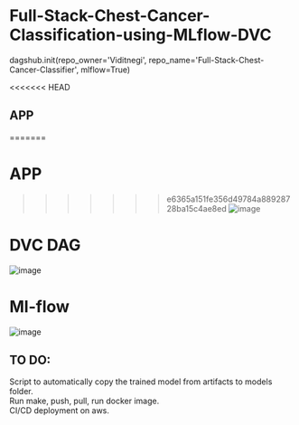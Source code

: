 # Full-Stack-Chest-Cancer-Classification-using-MLflow-DVC




dagshub.init(repo_owner='Viditnegi', repo_name='Full-Stack-Chest-Cancer-Classifier', mlflow=True)

<<<<<<< HEAD
## APP
=======

# APP
>>>>>>> e6365a151fe356d49784a88928728ba15c4ae8ed
![image](https://github.com/Viditnegi/Full-Stack-Chest-Cancer-Classifier/assets/106267998/bae7c972-7cbc-4635-90e2-fef72a9bde10)

# DVC DAG
![image](https://github.com/Viditnegi/Full-Stack-Chest-Cancer-Classifier/assets/106267998/7dfd3971-3263-4b07-a3c0-0d77babe27fa)

# Ml-flow
![image](https://github.com/Viditnegi/Full-Stack-Chest-Cancer-Classifier/assets/106267998/a80fdf19-bd92-48f9-b668-968d8b5b6cf4)


## TO DO:
Script to automatically copy the trained model from artifacts to models folder.<br>
Run make, push, pull, run docker image.<br>
CI/CD deployment on aws.<br>
